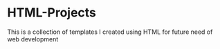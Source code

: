 # HTML-Projects
This is a collection of templates I created using HTML for future need of web development
